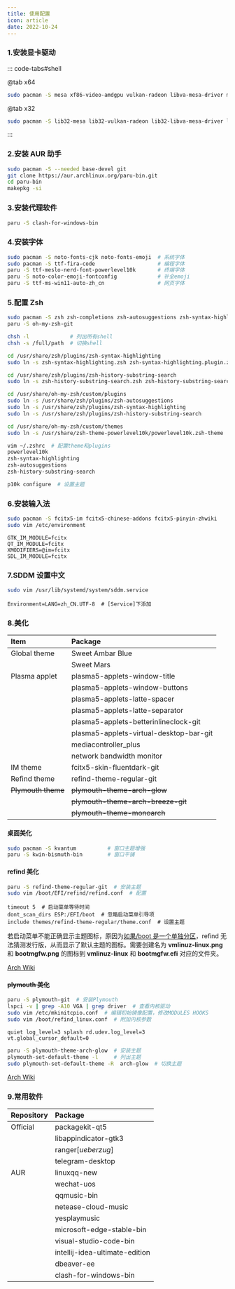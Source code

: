 ```yaml
---
title: 使用配置
icon: article
date: 2022-10-24
---
```


### 1.安装显卡驱动

::: code-tabs#shell

@tab x64

```bash
sudo pacman -S mesa xf86-video-amdgpu vulkan-radeon libva-mesa-driver mesa-vdpau
```

@tab x32

```bash
sudo pacman -S lib32-mesa lib32-vulkan-radeon lib32-libva-mesa-driver lib32-mesa-vdpau
```

:::

### 2.安装 AUR 助手

```bash
sudo pacman -S --needed base-devel git
git clone https://aur.archlinux.org/paru-bin.git
cd paru-bin
makepkg -si
```

### 3.安装代理软件

```bash
paru -S clash-for-windows-bin
```

### 4.安装字体

```bash
sudo pacman -S noto-fonts-cjk noto-fonts-emoji  # 系统字体
sudo pacman -S ttf-fira-code                    # 编程字体
paru -S ttf-meslo-nerd-font-powerlevel10k       # 终端字体
paru -S noto-color-emoji-fontconfig             # 补全emoji
paru -S ttf-ms-win11-auto-zh_cn                 # 网页字体
```

### 5.配置 Zsh

```bash
sudo pacman -S zsh zsh-completions zsh-autosuggestions zsh-syntax-highlightig zsh-history-substring-search zsh-theme-powerlevel10k
paru -S oh-my-zsh-git

chsh -l             # 列出所有shell
chsh -s /full/path  # 切换shell

cd /usr/share/zsh/plugins/zsh-syntax-highlighting
sudo ln -s zsh-syntax-highlighting.zsh zsh-syntax-highlighting.plugin.zsh

cd /usr/share/zsh/plugins/zsh-history-substring-search
sudo ln -s zsh-history-substring-search.zsh zsh-history-substring-search.pluin.zsh

cd /usr/share/oh-my-zsh/custom/plugins
sudo ln -s /usr/share/zsh/plugins/zsh-autosuggestions
sudo ln -s /usr/share/zsh/plugins/zsh-syntax-highlighting
sudo ln -s /usr/share/zsh/plugins/zsh-history-substring-search

cd /usr/share/oh-my-zsh/custom/themes
sudo ln -s /usr/share/zsh-theme-powerlevel10k/powerlevel10k.zsh-theme

vim ~/.zshrc  # 配置theme和plugins
powerlevel10k
zsh-syntax-highlighting
zsh-autosuggestions
zsh-history-substring-search

p10k configure  # 设置主题
```

### 6.安装输入法

```bash
sudo pacman -S fcitx5-im fcitx5-chinese-addons fcitx5-pinyin-zhwiki
sudo vim /etc/environment
```

```
GTK_IM_MODULE=fcitx
QT_IM_MODULE=fcitx
XMODIFIERS=@im=fcitx
SDL_IM_MODULE=fcitx
```

### 7.SDDM 设置中文

```bash
sudo vim /usr/lib/systemd/system/sddm.service
```

```
Environment=LANG=zh_CN.UTF-8  # [Service]下添加
```

### 8.美化

| Item               | Package                                 |
| :----------------- | :-------------------------------------- |
| Global theme       | Sweet Ambar Blue                        |
|                    | Sweet Mars                              |
| Plasma applet      | plasma5-applets-window-title            |
|                    | plasma5-applets-window-buttons          |
|                    | plasma5-applets-latte-spacer            |
|                    | plasma5-applets-latte-separator         |
|                    | plasma5-applets-betterinlineclock-git   |
|                    | plasma5-applets-virtual-desktop-bar-git |
|                    | mediacontroller_plus                    |
|                    | network bandwidth monitor               |
| IM theme           | fcitx5-skin-fluentdark-git              |
| Refind theme       | refind-theme-regular-git                |
| ~~Plymouth theme~~ | ~~plymouth-theme-arch-glow~~            |
|                    | ~~plymouth-theme-arch-breeze-git~~      |
|                    | ~~plymouth-theme-monoarch~~             |

#### 桌面美化

```bash
sudo pacman -S kvantum          # 窗口主题增强
paru -S kwin-bismuth-bin        # 窗口平铺
```

#### refind 美化

```bash
paru -S refind-theme-regular-git  # 安装主题
sudo vim /boot/EFI/refind/refind.conf  # 配置
```

```
timeout 5  # 启动菜单等待时间
dont_scan_dirs ESP:/EFI/boot  # 忽略启动菜单引导项
include themes/refind-theme-regular/theme.conf  # 设置主题
```

若启动菜单不能正确显示主题图标，原因为[如果/boot 是一个单独分区](https://wiki.archlinux.org/title/REFInd#For_kernels_automatically_detected_by_rEFInd)，refind 无法猜测发行版，从而显示了默认主题的图标。需要创建名为 **vmlinuz-linux.png** 和 **bootmgfw.png** 的图标到 **vmlinuz-linux** 和 **bootmgfw.efi** 对应的文件夹。

[Arch Wiki](https://wiki.archlinux.org/title/REFInd)

#### ~~plymouth 美化~~

```bash
paru -S plymouth-git  # 安装Plymouth
lspci -v | grep -A10 VGA | grep driver  # 查看内核驱动
sudo vim /etc/mkinitcpio.conf  # 编辑初始镜像配置，修改MODULES HOOKS
sudo vim /boot/refind_linux.conf  # 附加内核参数
```

```
quiet log_level=3 splash rd.udev.log_level=3 vt.global_cursor_default=0
```

```bash
paru -S plymouth-theme-arch-glow  # 安装主题
plymouth-set-default-theme -l     # 列出主题
sudo plymouth-set-default-theme -R  arch-glow  # 切换主题
```

[Arch Wiki](https://wiki.archlinux.org/title/Plymouth)

### 9.常用软件

| Repository | Package                        |
| :--------- | :----------------------------- |
| Official   | packagekit-qt5                 |
|            | libappindicator-gtk3           |
|            | ranger[_ueberzug_]             |
|            | telegram-desktop               |
| AUR        | linuxqq-new                    |
|            | wechat-uos                     |
|            | qqmusic-bin                    |
|            | netease-cloud-music            |
|            | yesplaymusic                   |
|            | microsoft-edge-stable-bin      |
|            | visual-studio-code-bin         |
|            | intellij-idea-ultimate-edition |
|            | dbeaver-ee                     |
|            | clash-for-windows-bin          |
